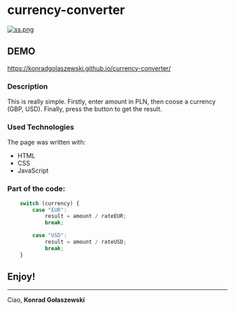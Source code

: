 # currency-converter
[![ss.png](https://i.postimg.cc/J0f1nFpq/ss.png)](https://postimg.cc/Cn4yrcTB)

## DEMO

https://konradgolaszewski.github.io/currency-converter/

### Description
This is really simple. Firstly, enter amount in PLN, then coose a currency (GBP, USD). Finally, press the button to get the result.
### Used Technologies
The page was written with:

- HTML
- CSS
- JavaScript

### Part of the code:
```javascript
    switch (currency) {
        case "EUR":
            result = amount / rateEUR;
            break;

        case "USD":
            result = amount / rateUSD;
            break;
    }
```
## Enjoy!

---
Ciao,
**Konrad Gołaszewski**
